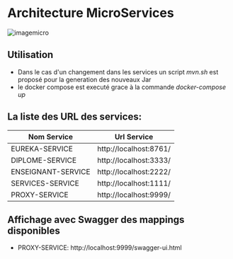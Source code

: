 # Architecture MicroServices 
![imagemicro](https://user-images.githubusercontent.com/34307997/37597626-3faf530a-2b80-11e8-9a10-b834c537c279.png)

## Utilisation
* Dans le cas d'un changement dans les services un script *mvn.sh* est proposé pour la generation des nouveaux Jar
* le docker compose est executé grace à la commande *docker-compose up*

## La liste des URL des services:

Nom Service | Url Service
------------ | -------------
EUREKA-SERVICE | http://localhost:8761/
DIPLOME-SERVICE | http://localhost:3333/
ENSEIGNANT-SERVICE | http://localhost:2222/
SERVICES-SERVICE | http://localhost:1111/
PROXY-SERVICE | http://localhost:9999/



## Affichage avec Swagger des mappings disponibles

* PROXY-SERVICE: http://localhost:9999/swagger-ui.html
